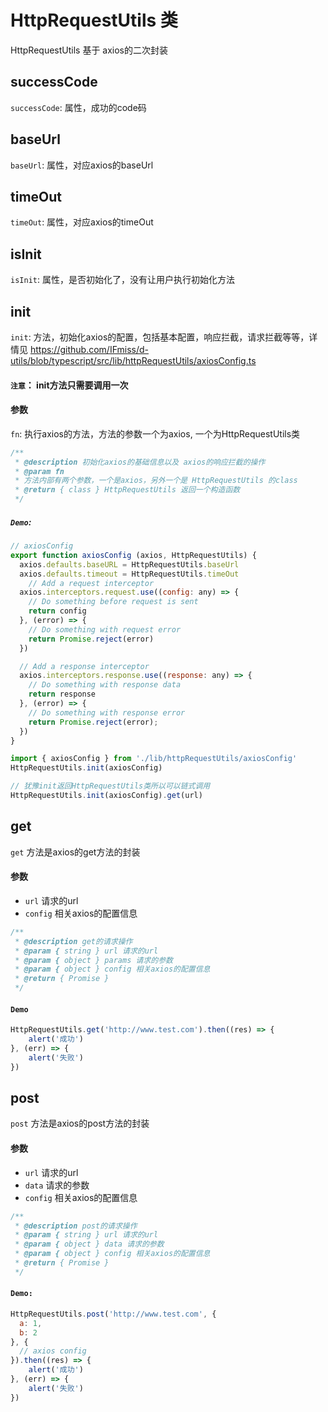 # HttpRequestUtils 类
HttpRequestUtils 基于 axios的二次封装

## successCode
`successCode`: 属性，成功的code码

## baseUrl
`baseUrl`: 属性，对应axios的baseUrl

## timeOut
`timeOut`: 属性，对应axios的timeOut

## isInit
`isInit`: 属性，是否初始化了，没有让用户执行初始化方法

## init
`init`: 方法，初始化axios的配置，包括基本配置，响应拦截，请求拦截等等，详情见 https://github.com/IFmiss/d-utils/blob/typescript/src/lib/httpRequestUtils/axiosConfig.ts
#### `注意`： init方法只需要调用一次
#### 参数
`fn`: 执行axios的方法，方法的参数一个为axios, 一个为HttpRequestUtils类
```js
/**
 * @description 初始化axios的基础信息以及 axios的响应拦截的操作
 * @param fn 
 * 方法内部有两个参数，一个是axios，另外一个是 HttpRequestUtils 的class
 * @return { class } HttpRequestUtils 返回一个构造函数
 */
```
##### `Demo`:
```js
// axiosConfig
export function axiosConfig (axios, HttpRequestUtils) {
  axios.defaults.baseURL = HttpRequestUtils.baseUrl
  axios.defaults.timeout = HttpRequestUtils.timeOut
    // Add a request interceptor
  axios.interceptors.request.use((config: any) => {
    // Do something before request is sent
    return config
  }, (error) => {
    // Do something with request error
    return Promise.reject(error)
  })

  // Add a response interceptor
  axios.interceptors.response.use((response: any) => {
    // Do something with response data
    return response
  }, (error) => {
    // Do something with response error
    return Promise.reject(error);
  })
}
```
```js
import { axiosConfig } from './lib/httpRequestUtils/axiosConfig'
HttpRequestUtils.init(axiosConfig)

// 犹豫init返回HttpRequestUtils类所以可以链式调用
HttpRequestUtils.init(axiosConfig).get(url)
```

## get
`get` 方法是axios的get方法的封装
#### 参数
- `url` 请求的url
- `config` 相关axios的配置信息
```js
/**
 * @description get的请求操作
 * @param { string } url 请求的url
 * @param { object } params 请求的参数
 * @param { object } config 相关axios的配置信息
 * @return { Promise }
 */
```
#### `Demo`
```js
HttpRequestUtils.get('http://www.test.com').then((res) => {
    alert('成功')
}, (err) => {
    alert('失败')
})
```

## post
`post` 方法是axios的post方法的封装
#### 参数
- `url` 请求的url
- `data` 请求的参数
- `config` 相关axios的配置信息
```js
/**
 * @description post的请求操作
 * @param { string } url 请求的url
 * @param { object } data 请求的参数
 * @param { object } config 相关axios的配置信息
 * @return { Promise }
 */
```
#### `Demo:`
```js
HttpRequestUtils.post('http://www.test.com', {
  a: 1,
  b: 2
}, {
  // axios config
}).then((res) => {
    alert('成功')
}, (err) => {
    alert('失败')
})
```
